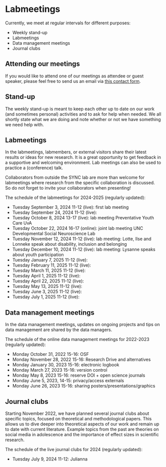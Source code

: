 # Labmeetings

Currently, we meet at regular intervals for different purposes:

<ul>

<li>Weekly stand-up</li>

<li>Labmeetings</li>

<li>Data management meetings</li>

<li>Journal clubs</li>

</ul>

## Attending our meetings

If you would like to attend one of our meetings as attendee or guest speaker, please feel free to send us an email via [this contact form](https://erasmus-synclab.nl/contact/).

## Stand-up

The weekly stand-up is meant to keep each other up to date on our work (and sometimes personal) activities and to ask for help when needed. We all shortly state what we are doing and note whether or not we have something we need help with.

## Labmeetings

In the labmeetings, labmembers, or external visitors share their latest results or ideas for new research. It is a great opportunity to get feedback in a supportive and welcoming environment. Lab meetings can also be used to practice a (conference) talk.

Collaborators from outside the SYNC lab are more than welcome for labmeetings where research from the specific collaboration is discussed. So do not forget to invite your collaborators when presenting!

The schedule of the labmeetings for 2024-2025 (regularly updated):

<ul>

<li>Tuesday September 3, 2024 11-12 (live): first lab meeting</li>

<li>Tuesday September 24, 2024 11-12 (live):</li>

<li>Tuesday October 8, 2024 13-17 (live): lab meeting Preventative Youth Care UvA</li>

<li>Tuesday October 22, 2024 16-17 (online): joint lab meeting UNC Developmental Social Neuroscience Lab</li>

<li>Tuesday November 12, 2024 11-12 (live): lab meeting: Lotte, Ilse and Lonneke speak about disability, inclusion and belonging</li>

<li>Tuesday December 10, 2024 11-12 (live): lab meeting: Lysanne speaks about youth participation</li>

<li>Tuesday January 7, 2025 11-12 (live):</li>

<li>Tuesday February 11, 2025 11-12 (live):</li>

<li>Tuesday March 11, 2025 11-12 (live):</li>

<li>Tuesday April 1, 2025 11-12 (live):</li>

<li>Tuesday April 22, 2025 11-12 (live):</li>

<li>Tuesday May 13, 2025 11-12 (live):</li>

<li>Tuesday June 3, 2025 11-12 (live):</li>

<li>Tuesday July 1, 2025 11-12 (live):</li>

</ul>

## Data management meetings

In the data management meetings, updates on ongoing projects and tips on data management are shared by the data managers.

The schedule of the online data management meetings for 2022-2023 (regularly updated):

<ul>

<li>Monday October 31, 2022 15-16: OSF</li>

<li>Monday November 28, 2022 15-16: Research Drive and alternatives</li>

<li>Monday January 30, 2023 15-16: electronic logbook</li>

<li>Monday March 27, 2023 15-16: version control</li>

<li>Monday May 8, 2023 15-16: reserve DOI + open science journals</li>

<li>Monday June 5, 2023, 14-15: privacy/access externals</li>

<li>Monday June 26, 2023 15-16: sharing posters/presentations/graphics</li>

</ul>

## Journal clubs

Starting November 2022, we have planned several journal clubs about specific topics, focused on theoretical and methodological papers. This allows us to dive deeper into theoretical aspects of our work and remain up to date with current literature. Example topics from the past are theories on social media in adolescence and the importance of effect sizes in scientific research.

The schedule of the live journal clubs for 2024 (regularly updated):

<ul>

<li>Tuesday July 9, 2024 11-12: Julianna</li>

</ul>
